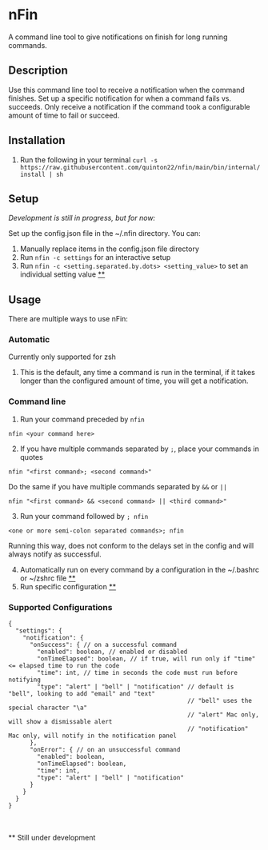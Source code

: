 # nFin

A command line tool to give notifications on finish for long running commands.

## Description

Use this command line tool to receive a notification when the command finishes.
Set up a specific notification for when a command fails vs. succeeds.
Only receive a notification if the command took a configurable amount of time to fail or succeed.

## Installation

1. Run the following in your terminal
   `curl -s https://raw.githubusercontent.com/quinton22/nfin/main/bin/internal/install | sh`

## Setup

_Development is still in progress, but for now:_

Set up the config.json file in the ~/.nfin directory. You can:

1. Manually replace items in the config.json file directory
2. Run `nfin -c settings` for an interactive setup
3. Run `nfin -c <setting.separated.by.dots> <setting_value>` to set an individual setting value [\*\*](#still-under-development)

## Usage

There are multiple ways to use nFin:

### Automatic

Currently only supported for zsh

1. This is the default, any time a command is run in the terminal, if it takes longer than the configured amount of time, you will get a notification.

### Command line

1. Run your command preceded by `nfin`

```shell
nfin <your command here>
```

2. If you have multiple commands separated by `;`, place your commands in quotes

```shell
nfin "<first command>; <second command>"
```

Do the same if you have multiple commands separated by `&&` or `||`

```shell
nfin "<first command> && <second command> || <third command>"
```

3. Run your command followed by `; nfin`

```shell
<one or more semi-colon separated commands>; nfin
```

Running this way, does not conform to the delays set in the config and will always notify as successful.

4. Automatically run on every command by a configuration in the ~/.bashrc or ~/zshrc file [\*\*](#still-under-development)
5. Run specific configuration [\*\*](#still-under-development)

### Supported Configurations

```
{
  "settings": {
    "notification": {
      "onSuccess": { // on a successful command
        "enabled": boolean, // enabled or disabled
        "onTimeElapsed": boolean, // if true, will run only if "time" <= elapsed time to run the code
        "time": int, // time in seconds the code must run before notifying
        "type": "alert" | "bell" | "notification" // default is "bell", looking to add "email" and "text"
                                                  // "bell" uses the special character "\a"
                                                  // "alert" Mac only, will show a dismissable alert
                                                  // "notification" Mac only, will notify in the notification panel
      },
      "onError": { // on an unsuccessful command
        "enabled": boolean,
        "onTimeElapsed": boolean,
        "time": int,
        "type": "alert" | "bell" | "notification"
      }
    }
  }
}
```

<br>
<br>
<a name="still-under-development">** Still under development</a>
